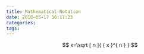 ```yaml
---
title: Mathematical-Notation
date: 2018-05-17 16:17:23
categories:
tags:
---
```


$$
x=\sqrt [ n ]{ { x }^{ n } }
$$